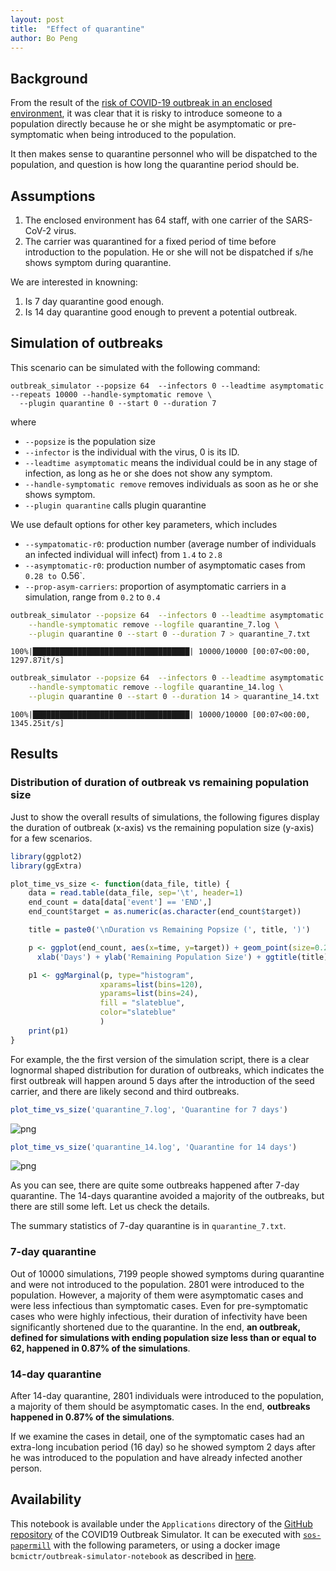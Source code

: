 ```yaml
---
layout: post
title:  "Effect of quarantine"
author: Bo Peng
---
```



## Background

From the result of the [risk of COVID-19 outbreak in an enclosed environment](/covid19-outbreak-simulator/applications/Enclosed/),
it was clear that it is risky to introduce someone to a population directly because he or she might be asymptomatic or pre-symptomatic
when being introduced to the population.

It then makes sense to quarantine personnel who will be dispatched to the population, and question is how long the quarantine
period should be.

## Assumptions

1. The enclosed environment has 64 staff, with one carrier of the SARS-CoV-2 virus.
2. The carrier was quarantined for a fixed period of time before introduction to the population. He or she will not be dispatched if s/he shows symptom during quarantine.

We are interested in knowning:

1. Is 7 day quarantine good enough.
2. Is 14 day quarantine good enough to prevent a potential outbreak.

## Simulation of outbreaks

This scenario can be simulated with the following command:

```
outbreak_simulator --popsize 64  --infectors 0 --leadtime asymptomatic --repeats 10000 --handle-symptomatic remove \
  --plugin quarantine 0 --start 0 --duration 7
```
where

* `--popsize` is the population size
* `--infector` is the individual with the virus, 0 is its ID.
* `--leadtime asymptomatic` means the individual could be in any stage of infection, as long as he or she does not show any symptom.
* `--handle-symptomatic remove` removes individuals as soon as he or she shows symptom.
* `--plugin quarantine` calls plugin quarantine

We use default options for other key parameters, which includes

* `--sympatomatic-r0`: production number (average number of individuals an infected individual will infect) from `1.4` to `2.8`
* `--asymptomatic-r0`: production number of asymptomatic cases from `0.28 to `0.56`.
* `--prop-asym-carriers`: proportion of asymptomatic carriers in a simulation, range from `0.2` to `0.4`



```Bash
outbreak_simulator --popsize 64  --infectors 0 --leadtime asymptomatic --repeats 10000 \
    --handle-symptomatic remove --logfile quarantine_7.log \
    --plugin quarantine 0 --start 0 --duration 7 > quarantine_7.txt
```

    100%|███████████████████████████████████| 10000/10000 [00:07<00:00, 1297.87it/s]




```Bash
outbreak_simulator --popsize 64  --infectors 0 --leadtime asymptomatic --repeats 10000 \
    --handle-symptomatic remove --logfile quarantine_14.log \
    --plugin quarantine 0 --start 0 --duration 14 > quarantine_14.txt
```

    100%|███████████████████████████████████| 10000/10000 [00:07<00:00, 1345.25it/s]



## Results

### Distribution of duration of outbreak vs remaining population size

Just to show the overall results of simulations, the following figures display the duration of outbreak (x-axis) vs the remaining population size (y-axis) for a few scenarios.


```R
library(ggplot2)
library(ggExtra)

plot_time_vs_size <- function(data_file, title) {
    data = read.table(data_file, sep='\t', header=1)
    end_count = data[data['event'] == 'END',]
    end_count$target = as.numeric(as.character(end_count$target))

    title = paste0('\nDuration vs Remaining Popsize (', title, ')')

    p <- ggplot(end_count, aes(x=time, y=target)) + geom_point(size=0.2, color='slateblue') + theme(legend.position="none") +
      xlab('Days') + ylab('Remaining Population Size') + ggtitle(title)

    p1 <- ggMarginal(p, type="histogram",
                    xparams=list(bins=120),
                    yparams=list(bins=24),
                    fill = "slateblue",
                    color="slateblue"
                    )
    print(p1)
}

```

For example, the the first version of the simulation script, there is a clear lognormal shaped distribution for duration of outbreaks, which indicates the first outbreak will happen around 5 days after the introduction of the seed carrier, and there are likely second and third outbreaks.


```R
plot_time_vs_size('quarantine_7.log', 'Quarantine for 7 days')
```


![png](/covid19-outbreak-simulator/img/quarantine_11_0.png)



```R
plot_time_vs_size('quarantine_14.log', 'Quarantine for 14 days')
```


![png](/covid19-outbreak-simulator/img/quarantine_12_0.png)


As you can see, there are quite some outbreaks happened after 7-day quarantine. The 14-days quarantine avoided a majority of the outbreaks, but there are still some left. Let us check the details.

The summary statistics of 7-day quarantine is in `quarantine_7.txt`.


### 7-day quarantine

Out of 10000 simulations, 7199 people showed symptoms during
quarantine and were not introduced to the population.  2801 were introduced
to the population. However, a majority of them were asymptomatic cases and were less infectious than
symptomatic cases. Even for pre-symptomatic cases who were highly infectious, their duration of infectivity
have been significantly shortened due to the quarantine. In the end, **an outbreak, defined for simulations
with ending population size less than or equal to 62, happened in
0.87% of the simulations**.

### 14-day quarantine

After 14-day quarantine, 2801 individuals were introduced
to the population, a majority of them should be asymptomatic cases. In the end, **outbreaks happened in
0.87% of the simulations**.

If we examine the cases in detail, one of the symptomatic cases had an extra-long incubation period (16 day) so
he showed symptom 2 days after he was introduced to the population and have already infected another person.

## Availability

This notebook is available under the `Applications` directory of the [GitHub repository](https://github.com/ictr/covid19-outbreak-simulator) of the COVID19 Outbreak Simulator. It can be executed with [`sos-papermill`](https://github.com/vatlab/sos-papermill) with the following parameters, or using a docker image `bcmictr/outbreak-simulator-notebook` as described in [here](/covid19-outbreak-simulator/docs/cli/).
